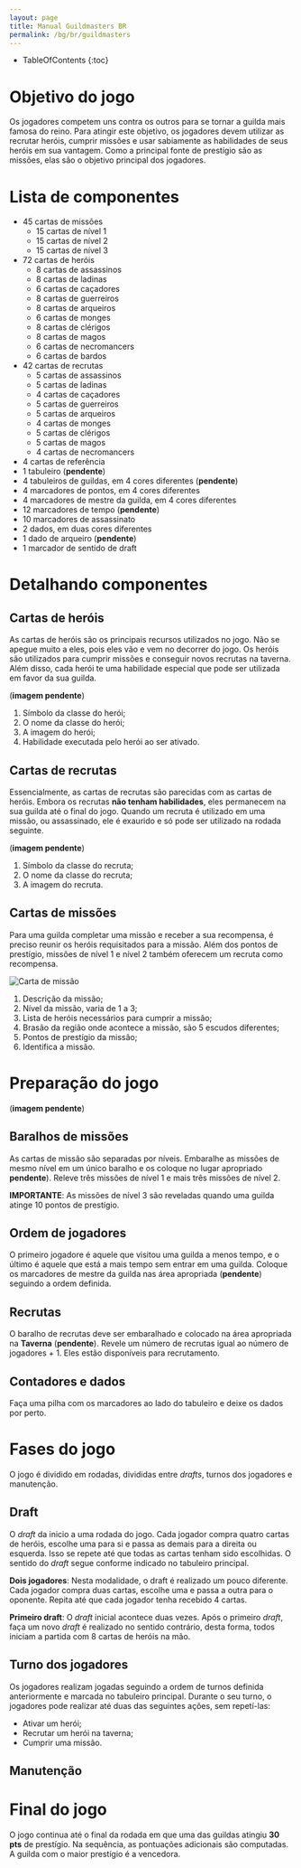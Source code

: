 ```yaml
---
layout: page
title: Manual Guildmasters BR
permalink: /bg/br/guildmasters
---
```

* TableOfContents
{:toc}

# Objetivo do jogo
Os jogadores competem uns contra os outros para se tornar a guilda mais famosa do reino. Para atingir este objetivo, os jogadores devem utilizar as recrutar heróis, cumprir missões e usar sabiamente as habilidades de seus heróis em sua vantagem. Como a principal fonte de prestígio são as missões, elas são o objetivo principal dos jogadores.

# Lista de componentes
- 45 cartas de missões
  - 15 cartas de nível 1
  - 15 cartas de nível 2
  - 15 cartas de nível 3
- 72 cartas de heróis
  - 8 cartas de assassinos
  - 8 cartas de ladinas
  - 6 cartas de caçadores
  - 8 cartas de guerreiros
  - 8 cartas de arqueiros
  - 6 cartas de monges
  - 8 cartas de clérigos
  - 8 cartas de magos
  - 6 cartas de necromancers
  - 6 cartas de bardos
- 42 cartas de recrutas
  - 5 cartas de assassinos
  - 5 cartas de ladinas
  - 4 cartas de caçadores
  - 5 cartas de guerreiros
  - 5 cartas de arqueiros
  - 4 cartas de monges
  - 5 cartas de clérigos
  - 5 cartas de magos
  - 4 cartas de necromancers
- 4 cartas de referência
- 1 tabuleiro (**pendente**)
- 4 tabuleiros de guildas, em 4 cores diferentes (**pendente**)
- 4 marcadores de pontos, em 4 cores diferentes
- 4 marcadores de mestre da guilda, em 4 cores diferentes
- 12 marcadores de tempo (**pendente**)
- 10 marcadores de assassinato
- 2 dados, em duas cores diferentes
- 1 dado de arqueiro (**pendente**)
- 1 marcador de sentido de draft

# Detalhando componentes
## Cartas de heróis
As cartas de heróis são os principais recursos utilizados no jogo. Não se apegue muito a eles, pois eles vão e vem no decorrer do jogo. Os heróis são utilizados para cumprir missões e conseguir novos recrutas na taverna. Além disso, cada herói te uma habilidade especial que pode ser utilizada em favor da sua guilda.

(**imagem pendente**)

1. Símbolo da classe do herói;
1. O nome da classe do herói;
1. A imagem do herói;
1. Habilidade executada pelo herói ao ser ativado.

## Cartas de recrutas
Essencialmente, as cartas de recrutas são parecidas com as cartas de heróis. Embora os recrutas **não tenham habilidades**, eles permanecem na sua guilda até o final do jogo. Quando um recruta é utilizado em uma missão, ou assassinado, ele é exaurido e só pode ser utilizado na rodada seguinte.

(**imagem pendente**)

1. Símbolo da classe do recruta;
1. O nome da classe do recruta;
1. A imagem do recruta.

## Cartas de missões
Para uma guilda completar uma missão e receber a sua recompensa, é preciso reunir os heróis requisitados para a missão. Além dos pontos de prestígio, missões de nível 1 e nível 2 também oferecem um recruta como recompensa.

![Carta de missão]({{maykelsb.github.io}}/assets/bg/gm/questcard.png)

1. Descrição da missão;
1. Nível da missão, varia de 1 a 3;
1. Lista de heróis necessários para cumprir a missão;
1. Brasão da região onde acontece a missão, são 5 escudos diferentes;
1. Pontos de prestígio da missão;
1. Identifica a missão.

# Preparação do jogo #

(**imagem pendente**)

## Baralhos de missões ##
As cartas de missão são separadas por níveis. Embaralhe as missões de mesmo nível em um único baralho e os coloque no lugar apropriado **pendente**). Releve três missões de nível 1 e mais três missões de nível 2.

**IMPORTANTE**: As missões de nível 3 são reveladas quando uma guilda atinge 10 pontos de prestígio.

## Ordem de jogadores ##
O primeiro jogadore é aquele que visitou uma guilda a menos tempo, e o último é aquele que está a mais tempo sem entrar em uma guilda. Coloque os marcadores de mestre da guilda nas área apropriada (**pendente**) seguindo a ordem definida.

## Recrutas ##
O baralho de recrutas deve ser embaralhado e colocado na área apropriada na **Taverna** (**pendente**). Revele um número de recrutas igual ao número de jogadores + 1. Eles estão disponíveis para recrutamento.

## Contadores e dados ##
Faça uma pilha com os marcadores ao lado do tabuleiro e deixe os dados por perto.

# Fases do jogo #
O jogo é dividido em rodadas, divididas entre _drafts_, turnos dos jogadores e manutenção.

## Draft ##
O _draft_ da inicio a uma rodada do jogo. Cada jogador compra quatro cartas de heróis, escolhe uma para si e passa as demais para a direita ou esquerda. Isso se repete até que todas as cartas tenham sido escolhidas. O sentido do _draft_ segue conforme indicado no tabuleiro principal.

**Dois jogadores**: Nesta modalidade, o draft é realizado um pouco diferente. Cada jogador compra duas cartas, escolhe uma e passa a outra para o oponente. Repita até que cada jogador tenha recebido 4 cartas.

**Primeiro draft**: O _draft_ inicial acontece duas vezes. Após o primeiro _draft_, faça um novo _draft_ é realizado no sentido contrário, desta forma, todos iniciam a partida com 8 cartas de heróis na mão.

## Turno dos jogadores ##
Os jogadores realizam jogadas seguindo a ordem de turnos definida anteriormente e marcada no tabuleiro principal. Durante o seu turno, o jogadores pode realizar até duas das seguintes ações, sem repetí-las:
 - Ativar um herói;
 - Recrutar um herói na taverna;
 - Cumprir uma missão.



## Manutenção ##




# Final do jogo #
O jogo continua até o final da rodada em que uma das guildas atingiu **30 pts** de prestígio. Na sequência, as pontuações adicionais são computadas. A guilda com o maior prestígio é a vencedora.

